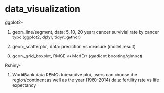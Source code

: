 # data_visualization
ggplot2- 
1. geom_line/segment, data: 5, 10, 20 years cancer survivial rate by cancer type
(ggplot2, dplyr, tidyr::gather) 
    
2. geom_scatterplot, data: prediction vs measure (model result)
3. geom_grid_boxplot, RMSE vs MedErr (gradient boosting/glmnet)


Rshiny-
1. WorldBank data DEMO:
    Interactive plot, users can choose the region/continent as well as the year (1960-2014)
    data: fertility rate vs life expectancy
